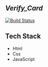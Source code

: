 ## _Verify_Card_

[![Build Status](https://res.cloudinary.com/dlbipxxlr/image/upload/v1673549194/gitHub-repository-images/verify_hlu7qo.png)](https://63c05516197af855bfd6146d--hilarious-torte-13ebdf.netlify.app/)

## Tech Stack
- Html
- Css
- JavaScript

